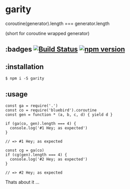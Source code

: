 # garity

coroutine(generator).length === generator.length

(short for coroutine wrapped generator)

## :badges [![Build Status](https://travis-ci.org/renegare/garity.svg?branch=master)](https://travis-ci.org/renegare/garity) [![npm version](https://badge.fury.io/js/garity.svg)](https://badge.fury.io/js/garity)

## :installation

```
$ npm i -S garity
```

## :usage

```
const ga = require('.')
const co = require('bluebird').coroutine
const gen = function * (a, b, c, d) { yield d }

if (ga(co, gen).length === 4) {
  console.log('#1 Hey; as expected')
}

// => #1 Hey; as expected

const cg = ga(co)
if (cg(gen).length === 4) {
  console.log('#2 Hey; as expected')
}

// => #2 Hey; as expected
```

Thats about it ...

